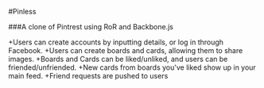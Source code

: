 #Pinless

###A clone of Pintrest using RoR and Backbone.js

+Users can create accounts by inputting details, or log in through Facebook.
+Users can create boards and cards, allowing them to share images.
+Boards and Cards can be liked/unliked, and users can be friended/unfriended.
+New cards from boards you've liked show up in your main feed.
+Friend requests are pushed to users
